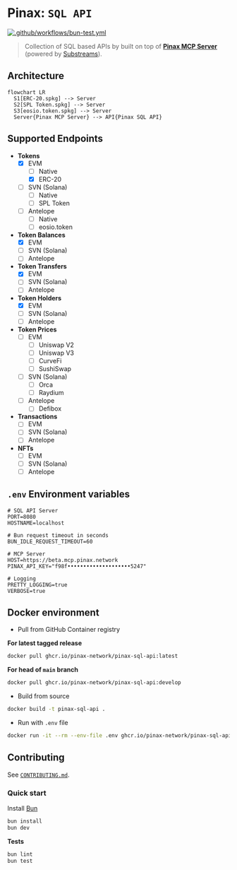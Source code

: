 # Pinax: `SQL API`

[![.github/workflows/bun-test.yml](https://github.com/pinax-network/pinax-sql-api/actions/workflows/bun-test.yml/badge.svg)](https://github.com/pinax-network/pinax-sql-api/actions/workflows/bun-test.yml)

> Collection of SQL based APIs by built on top of [**Pinax MCP Server**](https://github.com/pinax-network/pinax-mcp-server) (powered by [Substreams](https://thegraph.com/docs/substreams)).

## Architecture

```mermaid
flowchart LR
  S1[ERC-20.spkg] --> Server
  S2[SPL Token.spkg] --> Server
  S3[eosio.token.spkg] --> Server
  Server{Pinax MCP Server} --> API{Pinax SQL API}
```

## Supported Endpoints

- **Tokens**
  - [x] EVM
    - [ ] Native
    - [x] ERC-20
  - [ ] SVN (Solana)
    - [ ] Native
    - [ ] SPL Token
  - [ ] Antelope
    - [ ] Native
    - [ ] eosio.token

- **Token Balances**
  - [x] EVM
  - [ ] SVN (Solana)
  - [ ] Antelope
- **Token Transfers**
  - [x] EVM
  - [ ] SVN (Solana)
  - [ ] Antelope
- **Token Holders**
  - [x] EVM
  - [ ] SVN (Solana)
  - [ ] Antelope
- **Token Prices**
  - [ ] EVM
    - [ ] Uniswap V2
    - [ ] Uniswap V3
    - [ ] CurveFi
    - [ ] SushiSwap
  - [ ] SVN (Solana)
    - [ ] Orca
    - [ ] Raydium
  - [ ] Antelope
    - [ ] Defibox
- **Transactions**
  - [ ] EVM
  - [ ] SVN (Solana)
  - [ ] Antelope
- **NFTs**
  - [ ] EVM
  - [ ] SVN (Solana)
  - [ ] Antelope

## `.env` Environment variables

```env
# SQL API Server
PORT=8080
HOSTNAME=localhost

# Bun request timeout in seconds
BUN_IDLE_REQUEST_TIMEOUT=60

# MCP Server
HOST=https://beta.mcp.pinax.network
PINAX_API_KEY="f98f••••••••••••••••••••5247"

# Logging
PRETTY_LOGGING=true
VERBOSE=true
```

## Docker environment

- Pull from GitHub Container registry

**For latest tagged release**

```bash
docker pull ghcr.io/pinax-network/pinax-sql-api:latest
```

**For head of `main` branch**

```bash
docker pull ghcr.io/pinax-network/pinax-sql-api:develop
```

- Build from source

```bash
docker build -t pinax-sql-api .
```

- Run with `.env` file

```bash
docker run -it --rm --env-file .env ghcr.io/pinax-network/pinax-sql-api
```

## Contributing

See [`CONTRIBUTING.md`](CONTRIBUTING.md).

### Quick start

Install [Bun](https://bun.sh/)

```bash
bun install
bun dev
```

**Tests**

```bash
bun lint
bun test
```
